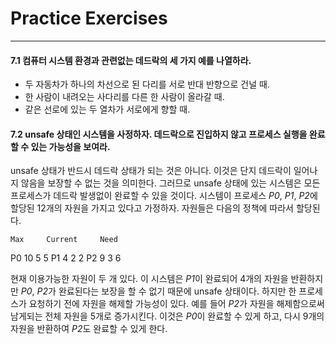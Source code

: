 # Practice Exercises
---

#### 7.1 컴퓨터 시스템 환경과 관련없는 데드락의 세 가지 예를 나열하라.
* 두 자동차가 하나의 차선으로 된 다리를 서로 반대 반향으로 건널 때.
* 한 사람이 내려오는 사다리를 다른 한 사람이 올라갈 때.
* 같은 선로에 있는 두 열차가 서로에게 향할 때.

#### 7.2 unsafe 상태인 시스템을 사정하자. 데드락으로 진입하지 않고 프로세스 실행을 완료할 수 있는 가능성을 보여라.
unsafe 상태가 반드시 데드락 상태가 되는 것은 아니다. 이것은 단지 데드락이 일어나지 않음을 보장할 수 없는 것을 의미한다. 그러므로 unsafe 상태에 있는 시스템은 모든 프로세스가 데드락 발생없이 완료할 수 있을 것이다. 시스템이 프로세스 *P0*, *P1*, *P2*에 할당된 12개의 자원을 가지고 있다고 가정하자. 자원들은 다음의 정책에 따라서 할당된다.

	Max		Current		Need
P0	10		5			5
P1	4		2			2
P2	9		3			6

현재 이용가능한 자원이 두 개 있다. 이 시스템은 *P1*이 완료되어 4개의 자원을 반환하지만 *P0*, *P2*가 완료된다는 보장을 할 수 없기 때문에 unsafe 상태이다. 하지만 한 프로세스가 요청하기 전에 자원을 해제할 가능성이 있다. 예를 들어 *P2*가 자원을 해제함으로써 남게되는 전체 자원을 5개로 증가시킨다. 이것은 *P0*이 완료할 수 있게 하고, 다시 9개의 자원을 반환하여 *P2*도 완료할 수 있게 한다.
